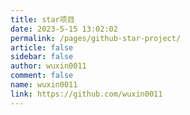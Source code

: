 ```yaml
---
title: star项目
date: 2023-5-15 13:02:02
permalink: /pages/github-star-project/
article: false
sidebar: false
author: wuxin0011
comment: false
name: wuxin0011
link: https://github.com/wuxin0011
---
```


<ClientOnly>
 <GithubStar />
</ClientOnly>

<script>
import GithubStar from '../.vuepress/single-components/GithubStar.vue'


export default {
    components:{
     GithubStar
    }
}
//
//
// window.onload = ()=>{
//     let d = window.document.querySelectorAll('.github-star-project')
//     if(d && d?.length === 2){
//       d[1].style.display='none'
//     }
// }
//
// let ds = window.document.querySelectorAll('.github-star-project')
// if(ds && ds?.length === 2){
//   ds[1].style.display='none'
// }
</script>